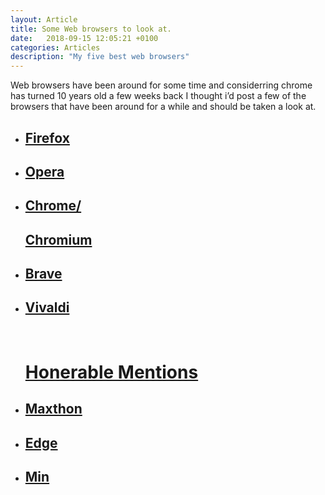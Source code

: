 ```yaml
---
layout: Article
title: Some Web browsers to look at.
date:   2018-09-15 12:05:21 +0100
categories: Articles
description: "My five best web browsers"
---
```



<p>Web browsers have been around for some time and considerring chrome has turned 10 years old a few weeks back I thought i’d post a few of the browsers that have been around for a while and should be taken a look at.</p>


<ul>
<a class="post-link" href="https://www.mozilla.org/en-US/firefox/" target="_blank"><li><h2>Firefox</h2></li></a>


<li>
<a href="https://www.opera.com/" target="_blank"><h2>Opera</h2></a>
</li>

<li>
<a href="https://www.google.com/chrome/" target="_blank"><h2>Chrome/</h2></a><a href="https://www.chromium.org/Home" target="_blank"><h2>Chromium</h2></a>
</li>

<li>
<a href="https://brave.com/" target="_blank"><h2>Brave</h2></a>
</li>


<li>
<a href="https://vivaldi.com/" target="_blank"><h2>Vivaldi</h2></a>
</li>

<br>
<h1><u>Honerable Mentions</u></h1>




<li>
<a href="http://www.maxthon.com/" target="_blank"><h2>Maxthon</h2>
</a>
</li>

<li>
<a href="https://www.microsoft.com/en-us/windows/microsoft-edge"><h2>Edge</h2></a>
</li>

<li> <a href="https://minbrowser.github.io/min/tour/"><h2>Min</h2></a></li>


</ul>

